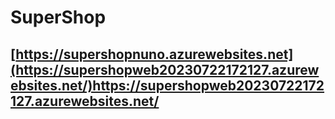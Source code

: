 # SuperShop

## [https://supershopnuno.azurewebsites.net](https://supershopweb20230722172127.azurewebsites.net/)https://supershopweb20230722172127.azurewebsites.net/
